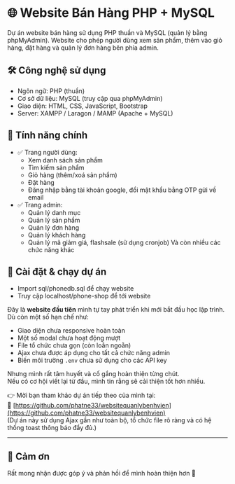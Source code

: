 # 🌐 Website Bán Hàng PHP + MySQL

Dự án website bán hàng sử dụng PHP thuần và MySQL (quản lý bằng phpMyAdmin). Website cho phép người dùng xem sản phẩm, thêm vào giỏ hàng, đặt hàng và quản lý đơn hàng bên phía admin.

## 🛠️ Công nghệ sử dụng

- Ngôn ngữ: PHP (thuần)
- Cơ sở dữ liệu: MySQL (truy cập qua phpMyAdmin)
- Giao diện: HTML, CSS, JavaScript, Bootstrap
- Server: XAMPP / Laragon / MAMP (Apache + MySQL)

## 🧩 Tính năng chính

- ✅ Trang người dùng:
  - Xem danh sách sản phẩm
  - Tìm kiếm sản phẩm
  - Giỏ hàng (thêm/xoá sản phẩm)
  - Đặt hàng
  - Đăng nhập bằng tài khoản google, đổi mật khẩu bằng OTP gửi về email
- ✅ Trang admin:
  - Quản lý danh mục
  - Quản lý sản phẩm
  - Quản lý đơn hàng
  - Quản lý khách hàng
  - Quản lý mã giảm giá, flashsale (sử dụng cronjob)
Và còn nhiều các chức năng khác

## 💾 Cài đặt & chạy dự án

- Import sql/phonedb.sql để chạy website
- Truy cập localhost/phone-shop để tới website

Đây là **website đầu tiên** mình tự tay phát triển khi mới bắt đầu học lập trình. Dù còn một số hạn chế như:
- Giao diện chưa responsive hoàn toàn
- Một số modal chưa hoạt động mượt
- File tổ chức chưa gọn (còn loằn ngoằn)
- Ajax chưa được áp dụng cho tất cả chức năng admin
- Biến môi trường `.env` chưa sử dụng cho các API key

Nhưng mình rất tâm huyết và cố gắng hoàn thiện từng chút.  
Nếu có cơ hội viết lại từ đầu, mình tin rằng sẽ cải thiện tốt hơn nhiều.

👉 Mời bạn tham khảo dự án tiếp theo của mình tại:  
🔗 [https://github.com/phatne33/websitequanlybenhvien](https://github.com/phatne33/websitequanlybenhvien)  
(Dự án này sử dụng Ajax gần như toàn bộ, tổ chức file rõ ràng và có hệ thống toast thông báo đầy đủ.)

---

## 🤝 Cảm ơn

Rất mong nhận được góp ý và phản hồi để mình hoàn thiện hơn 💙

